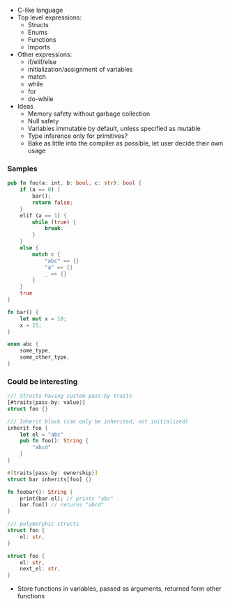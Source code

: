 - C-like language
- Top level expressions:
	- Structs
	- Enums
	- Functions
	- Imports
- Other expressions:
	- if/elif/else
	- initialization/assignment of variables
	- match
	- while
	- for
	- do-while
- Ideas
	- Memory safety without garbage collection
	- Null safety
	- Variables immutable by default, unless specified as mutable
	- Type inference only for primitives?
	- Bake as little into the compiler as possible, let user decide their own usage

### Samples
```rust
pub fn foo(a: int, b: bool, c: str): bool {
	if (a == 0) {
		bar();
		return false;
	}
	elif (a == 1) {
		while (true) {
			break;
		}
	}
	else {
		match c {
			"abc" => {}
			"a" => {}
			_ => {}
		}
	}
	true
}

fn bar() {
	let mut x = 10;
	x = 15;
}

enum abc {
	some_type,
	some_other_type,
}
```

### Could be interesting
```rust
/// Structs having custom pass-by traits
[#traits{pass-by: value}]
struct foo {}
```

```rust
/// Inherit block (can only be inherited, not initialized)
inherit foo {
	let el = "abc"
	pub fn foo(): String {
		"abcd"
	}
}

#[traits{pass-by: ownership}]
struct bar inherits[foo] {}

fn foobar(): String {
	print(bar.el); // prints "abc"
	bar.foo() // returns "abcd"
}
```


```rust
/// polymorphic structs
struct foo {
	el: str,
}

struct foo {
	el: str,
	next_el: str,
}
```

- Store functions in variables, passed as arguments, returned form other functions
